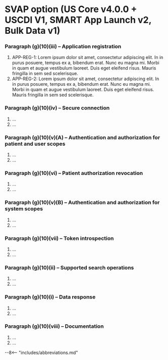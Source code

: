 # SVAP option (US Core v4.0.0 + USCDI V1, SMART App Launch v2, Bulk Data v1)

### Paragraph (g)(10)(iii) – Application registration

1. APP-REG-1: Lorem ipsum dolor sit amet, consectetur adipiscing elit. In in purus posuere, tempus ex a, bibendum erat. Nunc eu magna mi. Morbi in quam et augue vestibulum laoreet. Duis eget eleifend risus. Mauris fringilla in sem sed scelerisque.
1. APP-REG-2: Lorem ipsum dolor sit amet, consectetur adipiscing elit. In in purus posuere, tempus ex a, bibendum erat. Nunc eu magna mi. Morbi in quam et augue vestibulum laoreet. Duis eget eleifend risus. Mauris fringilla in sem sed scelerisque.

### Paragraph (g)(10)(iv) – Secure connection

1. ...
1. ...

### Paragraph (g)(10)(v)(A) – Authentication and authorization for patient and user scopes

1. ...
1. ...

### Paragraph (g)(10)(vi) – Patient authorization revocation

1. ...
1. ...

### Paragraph (g)(10)(v)(B) – Authentication and authorization for system scopes

1. ...
1. ...

### Paragraph (g)(10)(vii) – Token introspection

1. ...
1. ...

### Paragraph (g)(10)(ii) – Supported search operations

1. ...
1. ...

### Paragraph (g)(10)(i) – Data response

1. ...
1. ...

### Paragraph (g)(10)(viii) – Documentation

1. ...
1. ...

--8<-- "includes/abbreviations.md"